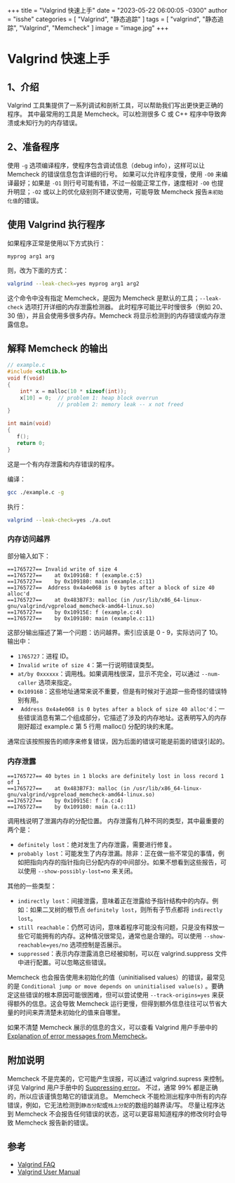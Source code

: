+++
title = "Valgrind 快速上手"
date = "2023-05-22 06:00:05 -0300"
author = "isshe"
categories = [ "Valgrind", "静态追踪" ]
tags = [ "valgrind", "静态追踪", "Valgrind", "Memcheck" ]
image = "image.jpg"
+++

# Valgrind 快速上手

## 1、介绍

Valgrind 工具集提供了一系列调试和剖析工具，可以帮助我们写出更快更正确的程序。
其中最常用的工具是 Memcheck。可以检测很多 C 或 C++ 程序中导致奔溃或未知行为的内存错误。

## 2、准备程序

使用 `-g` 选项编译程序，使程序包含调试信息（debug info），这样可以让 Memcheck 的错误信息包含详细的行号。
如果可以允许程序变慢，使用 `-O0` 来编译最好；如果是 `-O1` 则行号可能有错，不过一般能正常工作，速度相对 `-O0` 也提升明显；`-O2` 或以上的优化级别则不建议使用，可能导致 Memcheck 报告`未初始化值`的错误。

## 使用 Valgrind 执行程序

如果程序正常是使用以下方式执行：

```
myprog arg1 arg
```

则，改为下面的方式：

```bash
valgrind --leak-check=yes myprog arg1 arg2
```

这个命令中没有指定 Memcheck，是因为 Memcheck 是默认的工具；`--leak-check` 选项打开详细的内存泄露检测器。
此时程序可能比平时慢很多（例如 20、30 倍），并且会使用多很多内存。Memcheck 将显示检测到的内存错误或内存泄露信息。

## 解释 Memcheck 的输出

```c
// example.c
#include <stdlib.h>
void f(void)
{
    int* x = malloc(10 * sizeof(int));
    x[10] = 0;  // problem 1: heap block overrun
                // problem 2: memory leak -- x not freed
}

int main(void)
{
   f();
   return 0;
}
```

这是一个有内存泄露和内存错误的程序。

编译：

```bash
gcc ./example.c -g
```

执行：

```bash
valgrind --leak-check=yes ./a.out
```

### 内存访问越界

部分输入如下：

```valgrind
==1765727== Invalid write of size 4
==1765727==    at 0x10916B: f (example.c:5)
==1765727==    by 0x109180: main (example.c:11)
==1765727==  Address 0x4a4e068 is 0 bytes after a block of size 40 alloc'd
==1765727==    at 0x483B7F3: malloc (in /usr/lib/x86_64-linux-gnu/valgrind/vgpreload_memcheck-amd64-linux.so)
==1765727==    by 0x10915E: f (example.c:4)
==1765727==    by 0x109180: main (example.c:11)
```

这部分输出描述了第一个问题：访问越界。索引应该是 0 - 9，实际访问了 10。
输出中：

- `1765727`：进程 ID。
- `Invalid write of size 4`：第一行说明错误类型。
- `at/by 0xxxxxx`：调用栈。如果调用栈很深，显示不完全，可以通过 `--num-caller` 选项来指定。
- `0x10916B`：这些地址通常来说不重要，但是有时候对于追踪一些奇怪的错误特别有用。
- ` Address 0x4a4e068 is 0 bytes after a block of size 40 alloc'd`：一些错误消息有第二个组成部分，它描述了涉及的内存地址。这表明写入的内存刚好超过 example.c 第 5 行用 malloc() 分配的块的末尾。

通常应该按照报告的顺序来修复错误，因为后面的错误可能是前面的错误引起的。

### 内存泄露

```
==1765727== 40 bytes in 1 blocks are definitely lost in loss record 1 of 1
==1765727==    at 0x483B7F3: malloc (in /usr/lib/x86_64-linux-gnu/valgrind/vgpreload_memcheck-amd64-linux.so)
==1765727==    by 0x10915E: f (a.c:4)
==1765727==    by 0x109180: main (a.c:11)
```

调用栈说明了泄漏内存的分配位置。
内存泄露有几种不同的类型，其中最重要的两个是：

- `definitely lost`：绝对发生了内存泄露，需要进行修复。
- `probably lost`：可能发生了内存泄漏。除非：正在做一些不常见的事情，例如把指向内存的指针指向已分配内存的中间部分。如果不想看到这些报告，可以使用 `--show-possibly-lost=no` 来关闭。

其他的一些类型：

- `indirectly lost`：间接泄露，意味着正在泄露给予指针结构中的内存。例如：如果二叉树的根节点 `definitely lost`，则所有子节点都将 `indirectly lost`。
- `still reachable`：仍然可访问，意味着程序可能没有问题，只是没有释放一些它可能拥有的内存。这种情况很常见，通常也是合理的。可以使用 `--show-reachable=yes/no` 选项控制是否展示。
- `suppressed`：表示内存泄露消息已经被抑制，可以在 valgrind.suppress 文件中进行配置。可以忽略这些错误。

Memcheck 也会报告使用未初始化的值（uninitialised values）的错误，最常见的是 `Conditional jump or move depends on uninitialised value(s)` 。要确定这些错误的根本原因可能很困难，但可以尝试使用 `--track-origins=yes` 来获得额外的信息。这会导致 Memcheck 运行更慢，但得到额外信息往往可以节省大量的时间来弄清楚未初始化的值来自哪里。

如果不清楚 Memcheck 展示的信息的含义，可以查看 Valgrind 用户手册中的 [Explanation of error messages from Memcheck](https://valgrind.org/docs/manual/mc-manual.html#mc-manual.errormsgs)。

## 附加说明

Memcheck 不是完美的，它可能产生误报，可以通过 valgrind.supress 来控制。详见 Valgrind 用户手册中的 [Suppressing error](https://valgrind.org/docs/manual/manual-core.html#manual-core.suppress)。
不过，通常 99% 都是正确的，所以应该谨慎忽略它的错误消息。
Memcheck 不能检测出程序中所有的内存错误，例如，它无法检测到`静态分配`或`栈上分配`的数组的越界读/写。
尽量让程序达到 Memcheck 不会报告任何错误的状态，这可以更容易知道程序的修改何时会导致 Memcheck 报告新的错误。

## 参考

- [Valgrind FAQ](https://valgrind.org/docs/manual/faq.html#faq.deflost)
- [Valgrind User Manual](https://valgrind.org/docs/manual/manual-core.html)
